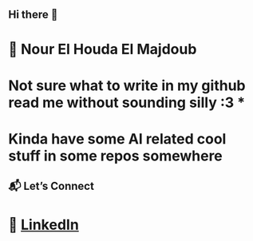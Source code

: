## Hi there 👋

# 👾 Nour El Houda El Majdoub

# Not sure what to write in my github read me without sounding silly :3 *
# Kinda have some AI related cool stuff in some repos somewhere 
## 📬 Let’s Connect
# 🔗 [LinkedIn](https://linkedin.com/in/nour-el-majdoub-aa49322a6/)  
